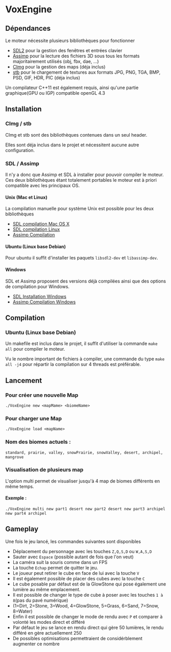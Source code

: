 # VoxEngine
## Dépendances
Le moteur nécessite plusieurs bibliothèques pour fonctionner
- [SDL2](https://www.libsdl.org/index.php) pour la gestion des fenêtres et entrées clavier
- [Assimp](http://www.assimp.org/) pour la lecture des fichiers 3D sous tous les formats majoritairement utilisés (obj, fbx, dae, ...)
- [CImg](http://www.cimg.eu/) pour la gestion des maps (déja inclus)
- [stb](https://github.com/nothings/stb) pour le chargement de textures aux formats JPG, PNG, TGA, BMP, PSD, GIF, HDR, PIC (déja inclus)

Un compilateur C++11 est également requis, ainsi qu'une partie graphique(GPU ou IGP) compatible openGL 4.3

## Installation
### CImg / stb
CImg et stb sont des bibliothèques contenues dans un seul header.

Elles sont déja inclus dans le projet et nécessitent aucune autre configuration.

### SDL / Assimp
Il n'y a donc que Assimp et SDL à installer pour pouvoir compiler le moteur.
Ces deux bibliothèques étant totalement portables le moteur est à priori compatible avec les principaux OS.

#### Unix (Mac et Linux)
La compilation manuelle pour système Unix est possible pour les deux bibliothèques
- [SDL compilation Mac OS X](https://wiki.libsdl.org/Installation#Mac_OS_X)
- [SDL compilation Linux](https://wiki.libsdl.org/Installation#Linux.2FUnix)
- [Assimp Compilation](https://github.com/assimp/assimp#building)

#### Ubuntu (Linux base Debian)
Pour ubuntu il suffit d'installer les paquets `libsdl2-dev` et `libassimp-dev`.
#### Windows
SDL et Assimp proposent des versions déjà compilées ainsi que des options de compilation pour Windows.
- [SDL Installation Windows](https://wiki.libsdl.org/Installation#Windows_XP.2FVista.2F7)
- [Assimp Compilation Windows](https://github.com/assimp/assimp#building)

## Compilation
### Ubuntu (Linux base Debian)
Un makefile est inclus dans le projet, il suffit d'utiliser la commande `make all` pour compiler le moteur.

Vu le nombre important de fichiers à compiler, une commande du type `make all -j4` pour répartir la compilation sur 4 threads est préférable.

## Lancement
### Pour créer une nouvelle Map
`./VoxEngine new <mapMame> <biomeName>`

### Pour charger une Map
`./VoxEngine load <mapName>`

### Nom des biomes actuels : 
`standard, prairie, valley, snowPrairie, snowValley, desert, archipel, mangrove`

### Visualisation de plusieurs map
L'option multi permet de visualiser jusqu'à 4 map de biomes différents en même temps.
#### Exemple :
`./VoxEngine multi new part1 desert new part2 desert new part3 archipel new part4 archipel`

## Gameplay
Une fois le jeu lancé, les commandes suivantes sont disponibles
- Déplacement du personnage avec les touches `Z,Q,S,D` ou `W,A,S,D`
- Sauter avec `Espace` (possible autant de fois que l'on veut)
- La caméra suit la souris comme dans un FPS
- La touche `Echap` permet de quitter le jeu.
- Le joueur peut retirer le cube en face de lui avec la touche `V`
- Il est également possible de placer des cubes avec la touche `C`
- Le cube posable par défaut est de la GlowStone qui pose également une lumière au même emplacement.
- Il est possible de changer le type de cube à poser avec les touches `1 à 8`(pas du pavé numérique)
- (1=Dirt, 2=Stone, 3=Wood, 4=GlowStone, 5=Grass, 6=Sand, 7=Snow, 8=Water)
- Enfin il est possible de changer le mode de rendu avec `P` et comparer à volonté les modes direct et différé
- Par défaut le jeu se lance en rendu direct qui gère 50 lumières, le rendu différé en gère actuellement 250 
- De possibles optimisations permettraient de considérblement augmenter ce nombre

